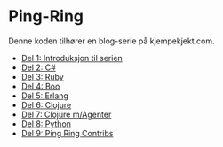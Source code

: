 Ping-Ring
=========

Denne koden tilh&oslash;rer en blog-serie p&aring; kjempekjekt.com. 

* [Del 1: Introduksjon til serien](http://blog.kjempekjekt.com/2010/09/04/ping-ring-del-1-introduksjon/)
* [Del 2: C#](http://blog.kjempekjekt.com/2010/09/06/ping-ring-del-2-c/)
* [Del 3: Ruby](http://blog.kjempekjekt.com/2010/09/07/ping-ring-del-3-ruby/)
* [Del 4: Boo](http://blog.kjempekjekt.com/2010/09/08/ping-ring-del-4-boo/)
* [Del 5: Erlang](http://blog.kjempekjekt.com/2010/09/12/ping-ring-del-5-erlang/)
* [Del 6: Clojure](http://blog.kjempekjekt.com/2010/09/15/ping-ring-del-6-clojure/)
* [Del 7: Clojure m/Agenter](http://blog.kjempekjekt.com/2010/09/17/ping-ring-del-7-clojure-magenter/)
* [Del 8: Python](http://blog.kjempekjekt.com/2010/09/20/ping-ring-del-8-python/)
* [Del 9: Ping Ring Contribs](http://blog.kjempekjekt.com/2010/09/23/ping-ring-contribs/)
